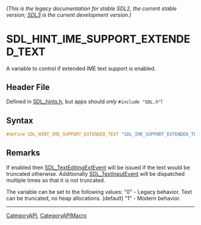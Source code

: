 ###### (This is the legacy documentation for stable SDL2, the current stable version; [SDL3](https://wiki.libsdl.org/SDL3/) is the current development version.)
# SDL_HINT_IME_SUPPORT_EXTENDED_TEXT

A variable to control if extended IME text support is enabled.

## Header File

Defined in [SDL_hints.h](https://github.com/libsdl-org/SDL/blob/SDL2/include/SDL_hints.h), but apps should _only_ `#include "SDL.h"`!

## Syntax

```c
#define SDL_HINT_IME_SUPPORT_EXTENDED_TEXT "SDL_IME_SUPPORT_EXTENDED_TEXT"
```

## Remarks

If enabled then [SDL_TextEditingExtEvent](SDL_TextEditingExtEvent) will be
issued if the text would be truncated otherwise. Additionally
[SDL_TextInputEvent](SDL_TextInputEvent) will be dispatched multiple times
so that it is not truncated.

The variable can be set to the following values: "0" - Legacy behavior.
Text can be truncated, no heap allocations. (default) "1" - Modern
behavior.

----
[CategoryAPI](CategoryAPI), [CategoryAPIMacro](CategoryAPIMacro)

